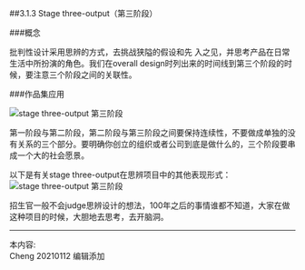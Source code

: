 
##3.1.3 Stage three-output（第三阶段）

###概念

批判性设计采⽤思辨的⽅式，去挑战狭隘的假设和先
⼊之见，并思考产品在日常⽣活中所扮演的⻆色。我们在overall design时列出来的时间线到第三个阶段的时候，要注意三个阶段之间的关联性。


###作品集应用

![stage three-output 第三阶段](http://kitpic.makebi.net/2021/cdsd_15.jpg)

第一阶段与第二阶段，第二阶段与第三阶段之间要保持连续性，不要做成单独的没有关系的三个部分。要明确你创立的组织或者公司到底是做什么的，三个阶段要串成一个大的社会愿景。


以下是有关stage three-output在思辨项目中的其他表现形式：
![stage three-output 第三阶段](http://kitpic.makebi.net/2021/cdsd_16.jpg)

招生官一般不会judge思辨设计的想法，100年之后的事情谁都不知道，大家在做这种项目的时候，大胆地去思考，去开脑洞。


---
本内容:  
Cheng 20210112 编辑添加
